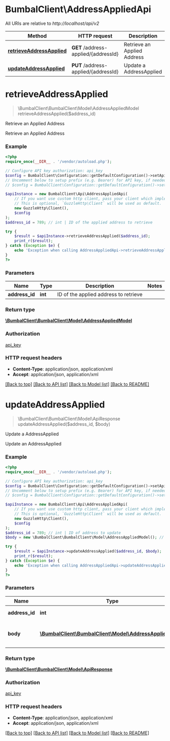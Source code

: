 # BumbalClient\AddressAppliedApi

All URIs are relative to *http://localhost/api/v2*

Method | HTTP request | Description
------------- | ------------- | -------------
[**retrieveAddressApplied**](AddressAppliedApi.md#retrieveAddressApplied) | **GET** /address-applied/{addressId} | Retrieve an Applied Address
[**updateAddressApplied**](AddressAppliedApi.md#updateAddressApplied) | **PUT** /address-applied/{addressId} | Update a AddressApplied


# **retrieveAddressApplied**
> \BumbalClient\BumbalClient\Model\AddressAppliedModel retrieveAddressApplied($address_id)

Retrieve an Applied Address

Retrieve an Applied Address

### Example
```php
<?php
require_once(__DIR__ . '/vendor/autoload.php');

// Configure API key authorization: api_key
$config = BumbalClient\Configuration::getDefaultConfiguration()->setApiKey('ApiKey', 'YOUR_API_KEY');
// Uncomment below to setup prefix (e.g. Bearer) for API key, if needed
// $config = BumbalClient\Configuration::getDefaultConfiguration()->setApiKeyPrefix('ApiKey', 'Bearer');

$apiInstance = new BumbalClient\Api\AddressAppliedApi(
    // If you want use custom http client, pass your client which implements `GuzzleHttp\ClientInterface`.
    // This is optional, `GuzzleHttp\Client` will be used as default.
    new GuzzleHttp\Client(),
    $config
);
$address_id = 789; // int | ID of the applied address to retrieve

try {
    $result = $apiInstance->retrieveAddressApplied($address_id);
    print_r($result);
} catch (Exception $e) {
    echo 'Exception when calling AddressAppliedApi->retrieveAddressApplied: ', $e->getMessage(), PHP_EOL;
}
?>
```

### Parameters

Name | Type | Description  | Notes
------------- | ------------- | ------------- | -------------
 **address_id** | **int**| ID of the applied address to retrieve |

### Return type

[**\BumbalClient\BumbalClient\Model\AddressAppliedModel**](../Model/AddressAppliedModel.md)

### Authorization

[api_key](../../README.md#api_key)

### HTTP request headers

 - **Content-Type**: application/json, application/xml
 - **Accept**: application/json, application/xml

[[Back to top]](#) [[Back to API list]](../../README.md#documentation-for-api-endpoints) [[Back to Model list]](../../README.md#documentation-for-models) [[Back to README]](../../README.md)

# **updateAddressApplied**
> \BumbalClient\BumbalClient\Model\ApiResponse updateAddressApplied($address_id, $body)

Update a AddressApplied

Update an AddressApplied

### Example
```php
<?php
require_once(__DIR__ . '/vendor/autoload.php');

// Configure API key authorization: api_key
$config = BumbalClient\Configuration::getDefaultConfiguration()->setApiKey('ApiKey', 'YOUR_API_KEY');
// Uncomment below to setup prefix (e.g. Bearer) for API key, if needed
// $config = BumbalClient\Configuration::getDefaultConfiguration()->setApiKeyPrefix('ApiKey', 'Bearer');

$apiInstance = new BumbalClient\Api\AddressAppliedApi(
    // If you want use custom http client, pass your client which implements `GuzzleHttp\ClientInterface`.
    // This is optional, `GuzzleHttp\Client` will be used as default.
    new GuzzleHttp\Client(),
    $config
);
$address_id = 789; // int | ID of address to update
$body = new \BumbalClient\BumbalClient\Model\AddressAppliedModel(); // \BumbalClient\BumbalClient\Model\AddressAppliedModel | AddressApplied object that needs to be updated

try {
    $result = $apiInstance->updateAddressApplied($address_id, $body);
    print_r($result);
} catch (Exception $e) {
    echo 'Exception when calling AddressAppliedApi->updateAddressApplied: ', $e->getMessage(), PHP_EOL;
}
?>
```

### Parameters

Name | Type | Description  | Notes
------------- | ------------- | ------------- | -------------
 **address_id** | **int**| ID of address to update |
 **body** | [**\BumbalClient\BumbalClient\Model\AddressAppliedModel**](../Model/AddressAppliedModel.md)| AddressApplied object that needs to be updated | [optional]

### Return type

[**\BumbalClient\BumbalClient\Model\ApiResponse**](../Model/ApiResponse.md)

### Authorization

[api_key](../../README.md#api_key)

### HTTP request headers

 - **Content-Type**: application/json, application/xml
 - **Accept**: application/json, application/xml

[[Back to top]](#) [[Back to API list]](../../README.md#documentation-for-api-endpoints) [[Back to Model list]](../../README.md#documentation-for-models) [[Back to README]](../../README.md)

